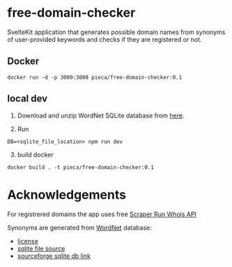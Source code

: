 # free-domain-checker

SvelteKit application that generates possible domain names from synonyms of user-provided keywords and checks if they are registered or not.

## Docker

```
docker run -d -p 3000:3000 pieca/free-domain-checker:0.1
```

## local dev

1. Download and unzip WordNet SQLite database from [here](https://sourceforge.net/projects/wnsql/files/wnsql3/sqlite/3.1/).

2. Run

```
DB=<sqlite_file_location> npm run dev
```

3. build docker

```
docker build . -t pieca/free-domain-checker:0.1
```

# Acknowledgements

For registrered domains the app uses free [Scraper Run Whois API](https://scraper.run/api.html)

Synonyms are generated from [WordNet](https://wordnet.princeton.edu) database:

- [license](https://wordnet.princeton.edu/license-and-commercial-use)
- [sqlite file source](https://wnsql.sourceforge.net/)
- [sourceforge sqlite db link](https://sourceforge.net/projects/wnsql/)
